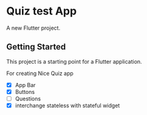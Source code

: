 # Quiz test App

A new Flutter project.

## Getting Started

This project is a starting point for a Flutter application.

For creating Nice Quiz app

- [x] App Bar
- [x] Buttons
- [ ] Questions
- [x] interchange stateless with stateful widget
